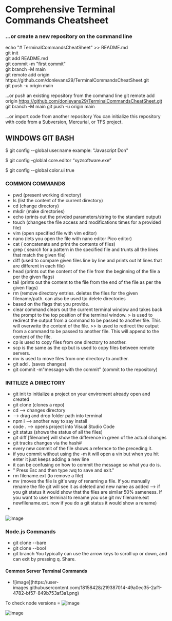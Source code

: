 <h1>Comprehensive Terminal Commands Cheatsheet</h1>
<h3> …or create a new repository on the command line </h3>
<p>
  echo "# TerminalCommandsCheatSheet" >> README.md</br>
  git init</br>
  git add README.md </br>
  git commit -m "first commit" </br>
  git branch -M main </br>
  git remote add origin https://github.com/donlevans29/TerminalCommandsCheatSheet.git </br>
  git push -u origin main </br>
</p>

…or push an existing repository from the command line
git remote add origin https://github.com/donlevans29/TerminalCommandsCheatSheet.git
git branch -M main
git push -u origin main

…or import code from another repository
You can initialize this repository with code from a Subversion, Mercurial, or TFS project.


<h2>WINDOWS GIT BASH</h2>
<p> $ git config --global user.name example: "Javascript Don" </p>
<p> $ git config –globlal core.editor “xyzsoftware.exe” </p>
<p>$ git config --global color.ui true </p>

<h3>COMMON COMMANDS</h3>
<p>
  <ul>
    <li>pwd (present working directory)</li>
    <li>ls (list the content of the current directory)</li>
    <li>cd (change directory)</li>
    <li>mkdir (make directories)</li>
    <li>echo (prints out the privded parameters/string to the standard output)</li>
    <li>touch (changes the file access and modifications times for a provided file)</li>
    <li> vim (open specified file with vim editor)</li>
    <li>nano (lets you open the file with nano editor Pico editor)</li>
    <li>cat ( concatenate and print the contents of files)</li>
    <li>grep ( search for a pattern in the specified file and trunts all the lines that match the given file)</li>
    <li>diff (used to compare given files line by line and prints out ht lines that are different in each file)</li>
    <li>head (prints out the content of the file from the beginning of the file a per the given flags)</li>
    <li>tail (prints out the content to the file from the end of the file as per the given flags)</li>
    <li>rm (remove directory entries. deletes the files for the given filename/path. can also be used tjo delete directories</li>
    <li>based on the flags that you provide.</li>
    <li>clear command clears out the current terminal window and takes back the prompt to the top position of the terminal window. > is used to redirect the output from a command to be passed to another file. This will overwrite the content of the file. >> is used to redirect the output from a command to be passed to another file. This will append to the content of the file. </li>   
    <li>cp is used to copy files from one directory to another. </li>
    <li>scp is    the same as the cp but is used to copy files between remote servers. </li>
    <li>mv is used to move files from one directory to another. </li>
    <li>git add . (saves changes) </li>
    <li>git commit -m"message with the commit" (commit to the repository) </li>
  </ul>
</p>


<h3>INITILIZE A DIRECTORY</h3>
<ul>
  <li>git init to initialize a project on your enviroment already open and created </li>
  <li>git clone (clones a repo) </li>
  <li>cd --> changes directory  </li>
  <li> --> drag and drop folder path into terminal </li>
  <li> npm i --> another way to say install</li>
  <li> code . --> opens project into Visual Studio Code </li>
  <li> git status (shows the status of all the files) </li>
  <li> git diff [filename] will show the difference in green of the actual changes</li>
  <li> git tracks changes via the hash# </li>
  <li> every new commit of the file shows a refernce to the preceding it. </li>
  <li> if you commit without using the -m it will open a vin but when you hit enter it just keeps adding a new line </li>
  <li> it can be confusing on how to commit the message so what you do is. </li>
  <li> " Press Esc and then type :wq to save and exit." </li>
  <li> rm filename.ext (to remove a file) </li>
  <li> mv (moves the file is git's way of renaming a file. If you manually rename the file git will see it as deleted and new name as added --> if you git status it would show that the files are similar 50% sameness. If you want to user terminal to rename you use git mv filename.ext newfilename.ext. now if you do a git status it would show a rename)</li>
   <li> </li>
  
</ul>

![image](https://user-images.githubusercontent.com/18158428/148811519-4f335c94-b2c2-4e7c-bedf-65c872cf1121.png)

<h3>Node.js Commands </h3>
<ul>
  <li>git clone --bare   </li>
  <li>git clone --bool   </li>
  <li>git branch  You typically can use the arrow keys to scroll up or down, and can exit by pressing q. Share. </li>

</ul>

<h4>Common Server Terminal Commands</h4>
<ul>
  <li> ![image](https://user-images.githubusercontent.com/18158428/219387014-49a0ec35-2af1-4782-bf57-849b753af3a1.png) </li>
  
</ul>

To check node  versions = 
![image](https://user-images.githubusercontent.com/18158428/185957827-61bc1513-aae1-45d9-9048-63f0c4228981.png)



![image](https://user-images.githubusercontent.com/18158428/185957082-32d525b4-80f1-4ac6-adfa-1782460cfa32.png)
